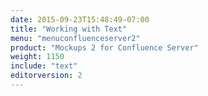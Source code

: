 ```yaml
---
date: 2015-09-23T15:48:49-07:00
title: "Working with Text"
menu: "menuconfluenceserver2"
product: "Mockups 2 for Confluence Server"
weight: 1150
include: "text"
editorversion: 2
---
```

